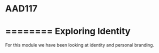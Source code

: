 # AAD117
========
Exploring Identity
===================
For this module we have been looking at identity and personal branding. 
